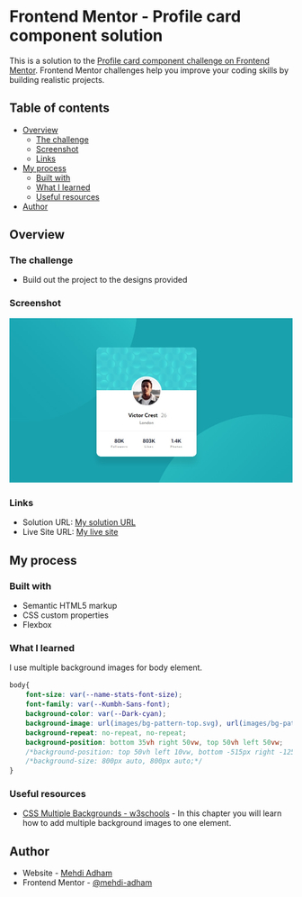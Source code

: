 # Frontend Mentor - Profile card component solution

This is a solution to the [Profile card component challenge on Frontend Mentor](https://www.frontendmentor.io/challenges/profile-card-component-cfArpWshJ). Frontend Mentor challenges help you improve your coding skills by building realistic projects. 

## Table of contents

- [Overview](#overview)
  - [The challenge](#the-challenge)
  - [Screenshot](#screenshot)
  - [Links](#links)
- [My process](#my-process)
  - [Built with](#built-with)
  - [What I learned](#what-i-learned)
  - [Useful resources](#useful-resources)
- [Author](#author)



## Overview

### The challenge

- Build out the project to the designs provided

### Screenshot

![](images/screenshot.jpg)


### Links

- Solution URL: [My solution URL](https://www.frontendmentor.io/solutions/profile-card-component-TGTtbwZ89)
- Live Site URL: [My live site](https://mehdi-adham.github.io/profile-card-component/index.html)

## My process

### Built with

- Semantic HTML5 markup
- CSS custom properties
- Flexbox


### What I learned

I use multiple background images for body element.


```css
body{
    font-size: var(--name-stats-font-size);
    font-family: var(--Kumbh-Sans-font);
    background-color: var(--Dark-cyan);
    background-image: url(images/bg-pattern-top.svg), url(images/bg-pattern-bottom.svg);
    background-repeat: no-repeat, no-repeat;
    background-position: bottom 35vh right 50vw, top 50vh left 50vw;
    /*background-position: top 50vh left 10vw, bottom -515px right -125px;*/
    /*background-size: 800px auto, 800px auto;*/
}
```


### Useful resources

- [CSS Multiple Backgrounds - w3schools](https://www.w3schools.com/Css/css3_backgrounds.asp) - In this chapter you will learn how to add multiple background images to one element.


## Author

- Website - [Mehdi Adham](https://github.com/mehdi-adham)
- Frontend Mentor - [@mehdi-adham](https://www.frontendmentor.io/profile/mehdi-adham)


